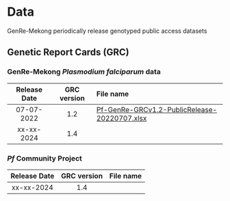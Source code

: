 # Data
GenRe-Mekong periodically release genotyped public access datasets

## Genetic Report Cards (GRC)
### GenRe-Mekong *Plasmodium falciparum* data
| Release Date  | GRC version  | File name                               |
|:-------------:|:------------:|:---------------------------------------|
| 07-07-2022    | 1.2          | <a href="https://github.com/GenRe-Mek0ng/Data/blob/1c2a711c6d70b029de3afc68bfd348d25bc49818/Pf-GenRe-GRCv1.2-PublicRelease-20220707.xlsx" target="_blank"> Pf-GenRe-GRCv1.2-PublicRelease-20220707.xlsx</a>|
| xx-xx-2024    | 1.4          | |


### *Pf* Community Project
| Release Date  | GRC version  | File name                               |
|:-------------:|:------------:|:---------------------------------------|
| xx-xx-2024    | 1.4         | |
